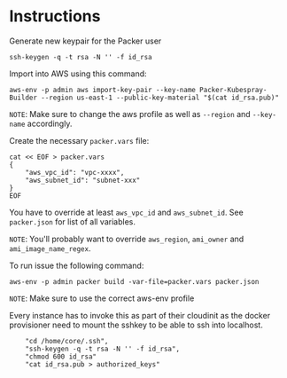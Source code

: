 # Instructions

Generate new keypair for the Packer user

    ssh-keygen -q -t rsa -N '' -f id_rsa

Import into AWS using this command:

    aws-env -p admin aws import-key-pair --key-name Packer-Kubespray-Builder --region us-east-1 --public-key-material "$(cat id_rsa.pub)"

`NOTE`: Make sure to change the aws profile as well as `--region` and `--key-name` accordingly.

Create the necessary `packer.vars` file:

    cat << EOF > packer.vars
    {
        "aws_vpc_id": "vpc-xxxx",
        "aws_subnet_id": "subnet-xxx"
    }
    EOF

You have to override at least `aws_vpc_id` and `aws_subnet_id`. See
`packer.json` for list of all variables.

`NOTE`: You'll probably want to override `aws_region`, `ami_owner` and `ami_image_name_regex`.

To run issue the following command:

    aws-env -p admin packer build -var-file=packer.vars packer.json

`NOTE`: Make sure to use the correct aws-env profile

Every instance has to invoke this as part of their cloudinit as the docker provisioner
need to mount the sshkey to be able to ssh into localhost.

        "cd /home/core/.ssh",
        "ssh-keygen -q -t rsa -N '' -f id_rsa",
        "chmod 600 id_rsa"
        "cat id_rsa.pub > authorized_keys"

